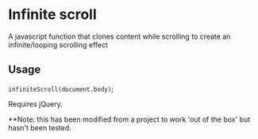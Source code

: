 # Infinite scroll

A javascript function that clones content while scrolling to create an infinite/looping scrolling effect

## Usage 

`infiniteScroll(document.body)`;

Requires jQuery.

**Note: this has been modified from a project to work 'out of the box' but hasn't been tested.
